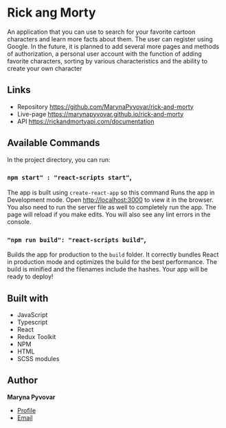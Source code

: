 # Rick ang Morty
An application that you can use to search for your favorite cartoon characters and learn more facts about them. The user can register using Google. In the future, it is planned to add several more pages and methods of authorization, a personal user account with the function of adding favorite characters, sorting by various characteristics and the ability to create your own character

## Links
- Repository https://github.com/MarynaPyvovar/rick-and-morty
- Live-page https://marynapyvovar.github.io/rick-and-morty
- API https://rickandmortyapi.com/documentation

## Available Commands

In the project directory, you can run:

### `npm start" : "react-scripts start"`,

The app is built using `create-react-app` so this command Runs the app in Development mode. Open [http://localhost:3000](http://localhost:3000) to view it in the browser. You also need to run the server file as well to completely run the app. The page will reload if you make edits.
You will also see any lint errors in the console.

### `"npm run build": "react-scripts build"`,

Builds the app for production to the `build` folder. It correctly bundles React in production mode and optimizes the build for the best performance. The build is minified and the filenames include the hashes. Your app will be ready to deploy!

## Built with
- JavaScript
- Typescript
- React
- Redux Toolkit
- NPM
- HTML
- SCSS modules

## Author

**Maryna Pyvovar**
- [Profile](https://www.linkedin.com/in/maryna-pyvovar-a6705824b/")
- [Email](marina18renkas@gmail.com)
